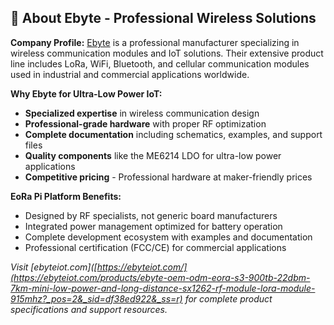 ## 🏅 **About Ebyte - Professional Wireless Solutions**

**Company Profile:**
[Ebyte](https://ebyteiot.com/) is a professional manufacturer specializing in wireless communication modules and IoT solutions. Their extensive product line includes LoRa, WiFi, Bluetooth, and cellular communication modules used in industrial and commercial applications worldwide.

**Why Ebyte for Ultra-Low Power IoT:**
- **Specialized expertise** in wireless communication design
- **Professional-grade hardware** with proper RF optimization
- **Complete documentation** including schematics, examples, and support files
- **Quality components** like the ME6214 LDO for ultra-low power applications
- **Competitive pricing** - Professional hardware at maker-friendly prices

**EoRa Pi Platform Benefits:**
- Designed by RF specialists, not generic board manufacturers
- Integrated power management optimized for battery operation  
- Complete development ecosystem with examples and documentation
- Professional certification (FCC/CE) for commercial applications


*Visit [ebyteiot.com]([https://ebyteiot.com/](https://ebyteiot.com/products/ebyte-oem-odm-eora-s3-900tb-22dbm-7km-mini-low-power-and-long-distance-sx1262-rf-module-lora-module-915mhz?_pos=2&_sid=df38ed922&_ss=r) for complete product specifications and support resources.*

